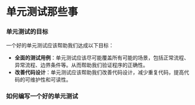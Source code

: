 # 单元测试那些事


### 单元测试的目标

一个好的单元测试应该帮助我们达成以下目标：

- **全面的测试用例**：单元测试应该尽可能覆盖所有可能的场景，包括正常流程、异常流程、边界条件等。从而帮助我们验证程序的正确性。
- **改善代码设计**：单元测试应该帮助我们改善代码设计，减少重复代码，提高代码的可维护性和可读性。



### 如何编写一个好的单元测试

